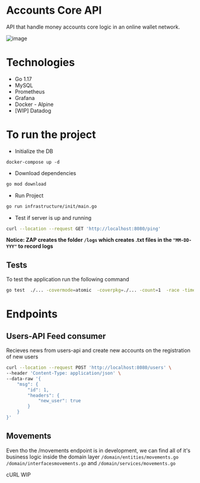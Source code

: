 # Accounts Core API
API that handle money accounts core logic in an online wallet network.

![image](https://user-images.githubusercontent.com/2694731/154365849-a1a5b0a1-ba40-42e4-8c9b-715acd5981bb.png)



# Technologies
- Go 1.17
- MySQL
- Prometheus
- Grafana
- Docker - Alpine
- [WIP] Datadog


# To run the project
- Initialize the DB
```
docker-compose up -d
```

- Download dependencies
```bash
go mod download
```

- Run Project
```bash
go run infrastructure/init/main.go
```

- Test if server is up and running
```bash
curl --location --request GET 'http://localhost:8080/ping'
``` 


**Notice: ZAP creates the folder `/logs` which creates .txt files in the `"MM-DD-YYY"` to record logs**

## Tests

To test the application run the following command

````bash
go test  ./... -covermode=atomic  -coverpkg=./... -count=1  -race -timeout=30m
````

# Endpoints

## Users-API Feed consumer
Recieves news from users-api and create new accounts on the registration of new users
```bash
curl --location --request POST 'http://localhost:8080/users' \
--header 'Content-Type: application/json' \
--data-raw '{
    "msg": {
        "id": 1,
        "headers": {
            "new_user": true
        }
    }
}'
```

## Movements
Even tho the /movements endpoint is in development, we can find all of it's business logic inside the domain layer `/domain/entities/movements.go` `/domain/interfacesmovements.go` and `/domain/services/movements.go`

cURL WIP

